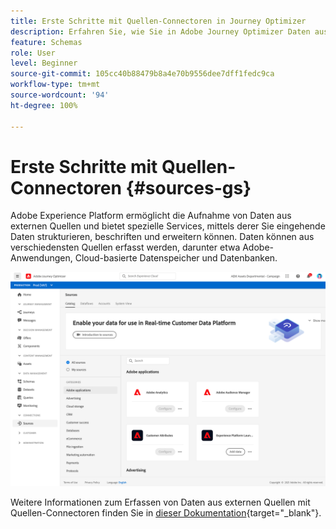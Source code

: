 ```yaml
---
title: Erste Schritte mit Quellen-Connectoren in Journey Optimizer
description: Erfahren Sie, wie Sie in Adobe Journey Optimizer Daten aus externen Quellen erfassen.
feature: Schemas
role: User
level: Beginner
source-git-commit: 105cc40b88479b8a4e70b9556dee7dff1fedc9ca
workflow-type: tm+mt
source-wordcount: '94'
ht-degree: 100%

---
```


# Erste Schritte mit Quellen-Connectoren {#sources-gs}

Adobe Experience Platform ermöglicht die Aufnahme von Daten aus externen Quellen und bietet spezielle Services, mittels derer Sie eingehende Daten strukturieren, beschriften und erweitern können. Daten können aus verschiedensten Quellen erfasst werden, darunter etwa Adobe-Anwendungen, Cloud-basierte Datenspeicher und Datenbanken.

![](assets/sources-home.png)

Weitere Informationen zum Erfassen von Daten aus externen Quellen mit Quellen-Connectoren finden Sie in [dieser Dokumentation](https://experienceleague.adobe.com/docs/experience-platform/sources/home.html?lang=de){target=&quot;_blank&quot;}.
